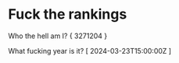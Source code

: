 # Fuck the rankings

Who the hell am I?
{ 3271204 }

What fucking year is it?
[ 2024-03-23T15:00:00Z ]

